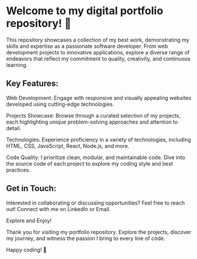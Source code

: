 # Welcome to my digital portfolio repository! 🚀

This repository showcases a collection of my best work, demonstrating my skills and expertise as a passionate software developer. From web development projects to innovative applications, explore a diverse range of endeavors that reflect my commitment to quality, creativity, and continuous learning.

## Key Features:

Web Development: Engage with responsive and visually appealing websites developed using cutting-edge technologies.

Projects Showcase: Browse through a curated selection of my projects, each highlighting unique problem-solving approaches and attention to detail.

Technologies: Experience proficiency in a variety of technologies, including HTML, CSS, JavaScript, React, Node.js, and more.

Code Quality: I prioritize clean, modular, and maintainable code. Dive into the source code of each project to explore my coding style and best practices.

## Get in Touch:

Interested in collaborating or discussing opportunities? Feel free to reach out! Connect with me on LinkedIn or Email.

Explore and Enjoy!

Thank you for visiting my portfolio repository. Explore the projects, discover my journey, and witness the passion I bring to every line of code.

Happy coding! 🚀
